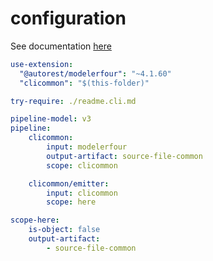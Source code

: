 # configuration

See documentation [here](doc/00-overview.md)

``` yaml
use-extension:
  "@autorest/modelerfour": "~4.1.60"
  "clicommon": "$(this-folder)"

try-require: ./readme.cli.md

pipeline-model: v3
pipeline:
    clicommon:
        input: modelerfour
        output-artifact: source-file-common
        scope: clicommon

    clicommon/emitter:
        input: clicommon
        scope: here

scope-here:
    is-object: false
    output-artifact:
        - source-file-common
```
